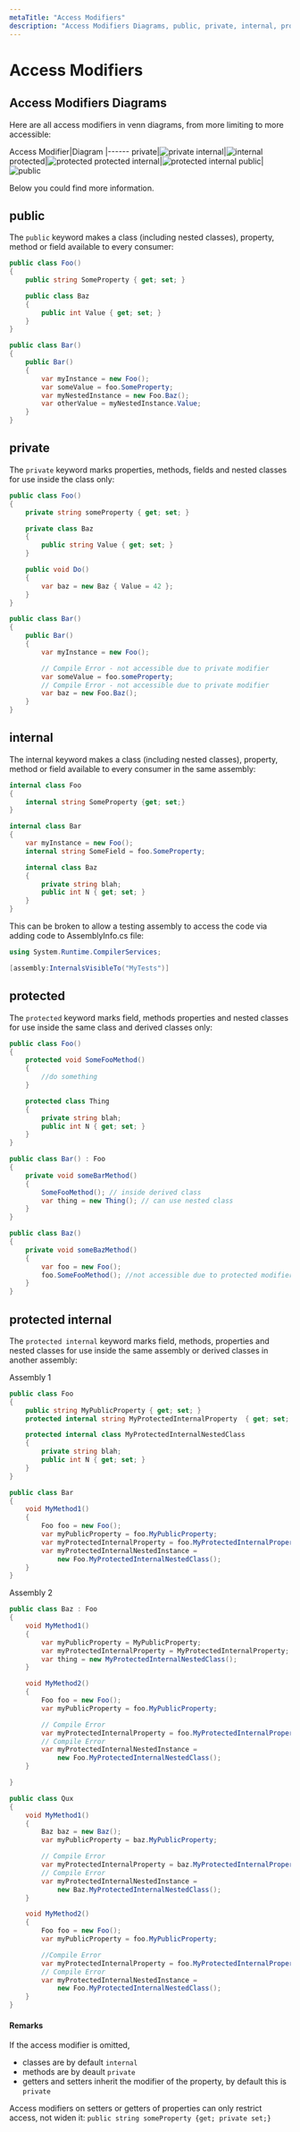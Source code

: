 ```yaml
---
metaTitle: "Access Modifiers"
description: "Access Modifiers Diagrams, public, private, internal, protected, protected internal"
---
```


# Access Modifiers



## Access Modifiers Diagrams


Here are all access modifiers in venn diagrams, from more limiting to more accessible:

<th align="right">Access Modifier</th>|Diagram
|------
<td align="right">private</td>|<img src="https://i.stack.imgur.com/SdeM9.png" alt="private" />
<td align="right">internal</td>|<img src="https://i.stack.imgur.com/8o7Dm.png" alt="internal" />
<td align="right">protected</td>|<img src="https://i.stack.imgur.com/uniOu.png" alt="protected" />
<td align="right">protected internal</td>|<img src="https://i.stack.imgur.com/VaQQ9.png" alt="protected internal" />
<td align="right">public</td>|<img src="https://i.stack.imgur.com/VGgjh.png" alt="public" />

Below you could find more information.



## public


The `public` keyword makes a class (including nested classes), property, method or field available to every consumer:

```cs
public class Foo()
{
    public string SomeProperty { get; set; }

    public class Baz
    {
        public int Value { get; set; }
    }
}

public class Bar()
{
    public Bar()
    {
        var myInstance = new Foo();
        var someValue = foo.SomeProperty;
        var myNestedInstance = new Foo.Baz();
        var otherValue = myNestedInstance.Value;
    }        
}

```



## private


The `private` keyword marks properties, methods, fields and nested classes for use inside the class only:

```cs
public class Foo()
{
    private string someProperty { get; set; }

    private class Baz
    {
        public string Value { get; set; }
    }

    public void Do()
    {
        var baz = new Baz { Value = 42 };
    }
}

public class Bar()
{
    public Bar()
    {
        var myInstance = new Foo();

        // Compile Error - not accessible due to private modifier
        var someValue = foo.someProperty;
        // Compile Error - not accessible due to private modifier
        var baz = new Foo.Baz();
    }
}

```



## internal


The internal keyword makes a class (including nested classes), property, method or field available to every consumer in the same assembly:

```cs
internal class Foo
{
    internal string SomeProperty {get; set;}
}

internal class Bar
{
    var myInstance = new Foo();
    internal string SomeField = foo.SomeProperty;

    internal class Baz
    {
        private string blah;
        public int N { get; set; }
    }
}

```

This can be broken to allow a testing assembly to access the code via adding code to AssemblyInfo.cs file:

```cs
using System.Runtime.CompilerServices;

[assembly:InternalsVisibleTo("MyTests")]

```



## protected


The `protected` keyword marks field, methods properties and nested classes for use inside the same class and derived classes only:

```cs
public class Foo()
{
    protected void SomeFooMethod()
    {
        //do something
    }

    protected class Thing
    {
        private string blah;
        public int N { get; set; }
    }
}

public class Bar() : Foo
{
    private void someBarMethod()
    {
        SomeFooMethod(); // inside derived class
        var thing = new Thing(); // can use nested class
    }
}

public class Baz()
{
    private void someBazMethod()
    {
        var foo = new Foo();
        foo.SomeFooMethod(); //not accessible due to protected modifier
    }
}

```



## protected internal


The `protected internal` keyword marks field, methods, properties and nested classes for use inside the same assembly or derived classes in another assembly:

> 
Assembly 1


```cs
public class Foo
{
    public string MyPublicProperty { get; set; }
    protected internal string MyProtectedInternalProperty  { get; set; }

    protected internal class MyProtectedInternalNestedClass
    {
        private string blah;
        public int N { get; set; }
    }
}

public class Bar
{
    void MyMethod1()
    {
        Foo foo = new Foo();
        var myPublicProperty = foo.MyPublicProperty;
        var myProtectedInternalProperty = foo.MyProtectedInternalProperty;
        var myProtectedInternalNestedInstance =
            new Foo.MyProtectedInternalNestedClass();
    }
}

```

> 
Assembly 2


```cs
public class Baz : Foo
{
    void MyMethod1()
    {
        var myPublicProperty = MyPublicProperty;
        var myProtectedInternalProperty = MyProtectedInternalProperty;
        var thing = new MyProtectedInternalNestedClass();
    }

    void MyMethod2()
    {
        Foo foo = new Foo();
        var myPublicProperty = foo.MyPublicProperty;

        // Compile Error
        var myProtectedInternalProperty = foo.MyProtectedInternalProperty;
        // Compile Error
        var myProtectedInternalNestedInstance =
            new Foo.MyProtectedInternalNestedClass();
    }

}

public class Qux
{
    void MyMethod1()
    {
        Baz baz = new Baz();
        var myPublicProperty = baz.MyPublicProperty;

        // Compile Error
        var myProtectedInternalProperty = baz.MyProtectedInternalProperty;
        // Compile Error
        var myProtectedInternalNestedInstance =
            new Baz.MyProtectedInternalNestedClass();
    }

    void MyMethod2()
    {
        Foo foo = new Foo();
        var myPublicProperty = foo.MyPublicProperty;

        //Compile Error
        var myProtectedInternalProperty = foo.MyProtectedInternalProperty;
        // Compile Error
        var myProtectedInternalNestedInstance =
            new Foo.MyProtectedInternalNestedClass();
    }
}

```



#### Remarks


If the access modifier is omitted,

- classes are by default `internal`
- methods are by deault `private`
- getters and setters inherit the modifier of the property, by default this is `private`

Access modifiers on setters or getters of properties can only restrict access, not widen it:
`public string someProperty {get; private set;}`

